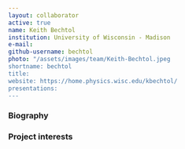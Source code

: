 ```yaml
---
layout: collaborator
active: true
name: Keith Bechtol
institution: University of Wisconsin - Madison
e-mail: 
github-username: bechtol
photo: "/assets/images/team/Keith-Bechtol.jpeg
shortname: bechtol
title: 
website: https://home.physics.wisc.edu/kbechtol/
presentations:
---
```


### Biography


### Project interests


